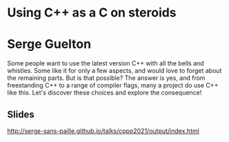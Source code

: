 # Using C++ as a C on steroids

# Serge Guelton

Some people want to use the latest version C++ with all the bells and whistles. Some like it for only a few aspects, and would love to forget about the remaining parts. But is that possible? The answer is yes, and from freestanding C++ to a range of compiler flags, many a project do use C++ like this. Let's discover these choices and explore the consequence!

## Slides

http://serge-sans-paille.github.io/talks/cppp2021/output/index.html
